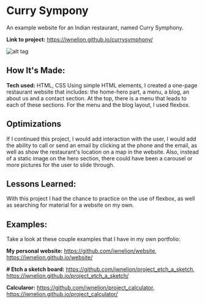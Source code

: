 # Curry Sympony
An example website for an Indian restaurant, named Curry Symphony.

**Link to project:** https://iwnelion.github.io/currysymphony/

![alt tag](http://placecorgi.com/1200/650)

## How It's Made:

**Tech used:** HTML, CSS
Using simple HTML elements, I created a one-page restaurant website that includes: the home-hero part, a menu, a blog, an about us and a contact section. At the top, there is a menu that leads to each of these sections. For the menu and the blog layout, I used flexbox.

## Optimizations

If I continued this project, I would add interaction with the user, I would add the ability to call or send an email by clicking at the phone and the email, as well as show the restaurant's location on a map in the website. Also, instead of a static image on the hero section, there could have been a carousel or more pictures for the user to slide through.

## Lessons Learned:

With this project I had the chance to practice on the use of flexbox, as well as searching for material for a website on my own.

## Examples:
Take a look at these couple examples that I have in my own portfolio:

**My personal website:** https://github.com/iwnelion/website, https://iwnelion.github.io/website/

**# Etch a sketch board:** https://github.com/iwnelion/project_etch_a_sketch, https://iwnelion.github.io/project_etch_a_sketch/

**Calcularor:** https://github.com/iwnelion/project_calculator, https://iwnelion.github.io/project_calculator/


